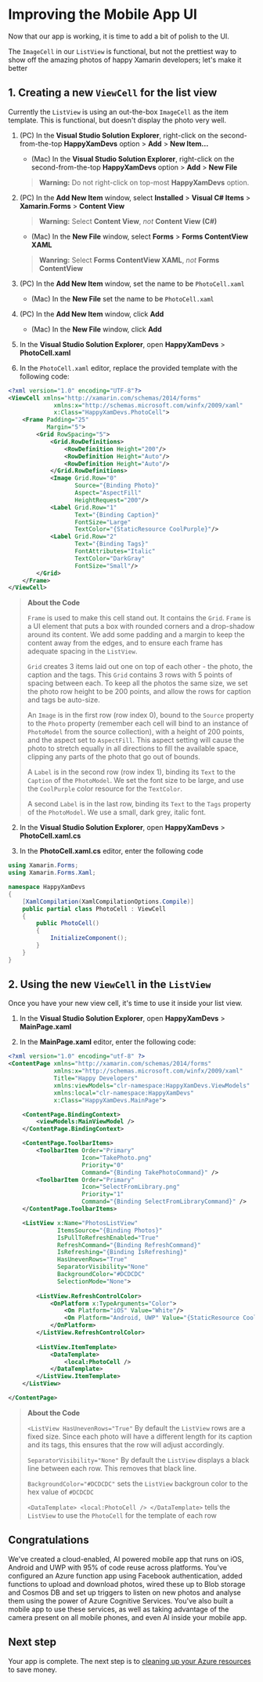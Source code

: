 # Improving the Mobile App UI

Now that our app is working, it is time to add a bit of polish to the UI.

The `ImageCell` in our `ListView` is functional, but not the prettiest way to show off the amazing photos of happy Xamarin developers; let's make it better

## 1. Creating a new `ViewCell` for the list view

Currently the `ListView` is using an out-the-box `ImageCell` as the item template. This is functional, but doesn't display the photo very well.

1. (PC) In the **Visual Studio Solution Explorer**, right-click on the second-from-the-top **HappyXamDevs** option > **Add** > **New Item...**

    - (Mac) In the **Visual Studio Solution Explorer**, right-click on the second-from-the-top **HappyXamDevs** option > **Add** > **New File**

    > **Warning:** Do not right-click on top-most **HappyXamDevs** option.

2. (PC) In the **Add New Item** window, select **Installed** > **Visual C# Items** > **Xamarin.Forms** > **Content View**

    > **Warning:** Select **Content View**, _not_ **Content View (C#)**
    - (Mac) In the **New File** window, select **Forms** > **Forms ContentView XAML**
    > **Wanring:** Select **Forms ContentView XAML**, _not_ **Forms ContentView**

3. (PC) In the **Add New Item** window, set the name to be `PhotoCell.xaml`

    - (Mac) In the **New File** set the name to be `PhotoCell.xaml`

4. (PC) In the **Add New Item** window, click **Add**

    - (Mac) In the **New File** window, click **Add**

5. In the **Visual Studio Solution Explorer**, open **HappyXamDevs** > **PhotoCell.xaml**

6. In the `PhotoCell.xaml` editor, replace the provided template with the following code:

```xml
<?xml version="1.0" encoding="UTF-8"?>
<ViewCell xmlns="http://xamarin.com/schemas/2014/forms"
             xmlns:x="http://schemas.microsoft.com/winfx/2009/xaml"
             x:Class="HappyXamDevs.PhotoCell">
    <Frame Padding="25"
           Margin="5">
        <Grid RowSpacing="5">
            <Grid.RowDefinitions>
                <RowDefinition Height="200"/>
                <RowDefinition Height="Auto"/>
                <RowDefinition Height="Auto"/>
            </Grid.RowDefinitions>
            <Image Grid.Row="0"
                   Source="{Binding Photo}"
                   Aspect="AspectFill"
                   HeightRequest="200"/>
            <Label Grid.Row="1"
                   Text="{Binding Caption}"
                   FontSize="Large"
                   TextColor="{StaticResource CoolPurple}"/>
            <Label Grid.Row="2"
                   Text="{Binding Tags}"
                   FontAttributes="Italic"
                   TextColor="DarkGray"
                   FontSize="Small"/>
        </Grid>
    </Frame>
</ViewCell>
```

> **About the Code**
>
> `Frame` is used to make this cell stand out. It contains the `Grid`. `Frame` is a UI element that puts a box with rounded corners and a drop-shadow around its content. We add some padding and a margin to keep the content away from the edges, and to ensure each frame has adequate spacing in the `ListView`.
>
> `Grid` creates 3 items laid out one on top of each other - the photo, the caption and the tags. This `Grid` contains 3 rows with 5 points of spacing between each. To keep all the photos the same size, we set the photo row height to be 200 points, and allow the rows for caption and tags be auto-size.
>
> An `Image` is in the first row (row index 0), bound to the `Source` property to the `Photo` property (remember each cell will bind to an instance of `PhotoModel` from the source collection), with a height of 200 points, and the aspect set to `AspectFill`. This aspect setting will cause the photo to stretch equally in all directions to fill the available space, clipping any parts of the photo that go out of bounds.
>
> A `Label` is in the second row (row index 1), binding its `Text` to the `Caption` of the `PhotoModel`. We set the font size to be large, and use the `CoolPurple` color resource for the `TextColor`.
>
> A second `Label` is in the last row, binding its `Text` to the `Tags` property of the `PhotoModel`. We use a small, dark grey, italic font.

2. In the **Visual Studio Solution Explorer**, open **HappyXamDevs** > **PhotoCell.xaml.cs**

3. In the **PhotoCell.xaml.cs** editor, enter the following code

```csharp
using Xamarin.Forms;
using Xamarin.Forms.Xaml;

namespace HappyXamDevs
{
    [XamlCompilation(XamlCompilationOptions.Compile)]
    public partial class PhotoCell : ViewCell
    {
        public PhotoCell()
        {
            InitializeComponent();
        }
    }
}
```

## 2. Using the new `ViewCell` in the `ListView`

Once you have your new view cell, it's time to use it inside your list view.

1. In the **Visual Studio Solution Explorer**, open **HappyXamDevs** > **MainPage.xaml**

2. In the **MainPage.xaml** editor, enter the following code:

```xml
<?xml version="1.0" encoding="utf-8" ?>
<ContentPage xmlns="http://xamarin.com/schemas/2014/forms"
             xmlns:x="http://schemas.microsoft.com/winfx/2009/xaml"
             Title="Happy Developers"
             xmlns:viewModels="clr-namespace:HappyXamDevs.ViewModels"
             xmlns:local="clr-namespace:HappyXamDevs"
             x:Class="HappyXamDevs.MainPage">

    <ContentPage.BindingContext>
        <viewModels:MainViewModel />
    </ContentPage.BindingContext>

    <ContentPage.ToolbarItems>
        <ToolbarItem Order="Primary"
                     Icon="TakePhoto.png"
                     Priority="0"
                     Command="{Binding TakePhotoCommand}" />
        <ToolbarItem Order="Primary"
                     Icon="SelectFromLibrary.png"
                     Priority="1"
                     Command="{Binding SelectFromLibraryCommand}" />
    </ContentPage.ToolbarItems>

    <ListView x:Name="PhotosListView"
              ItemsSource="{Binding Photos}"
              IsPullToRefreshEnabled="True"
              RefreshCommand="{Binding RefreshCommand}"
              IsRefreshing="{Binding IsRefreshing}"
              HasUnevenRows="True"
              SeparatorVisibility="None"
              BackgroundColor="#DCDCDC"
              SelectionMode="None">
        
        <ListView.RefreshControlColor>
            <OnPlatform x:TypeArguments="Color">
                <On Platform="iOS" Value="White"/>
                <On Platform="Android, UWP" Value="{StaticResource CoolPurple}" />
            </OnPlatform>
        </ListView.RefreshControlColor>
        
        <ListView.ItemTemplate>
            <DataTemplate>
                <local:PhotoCell />
            </DataTemplate>
        </ListView.ItemTemplate>
    </ListView>

</ContentPage>
```

> **About the Code**
>
> `<ListView HasUnevenRows="True"` By default the `ListView` rows are a fixed size. Since each photo will have a different length for its caption and its tags, this ensures that the row will adjust accordingly.
>
> `SeparatorVisibility="None"` By default the `ListView` displays a black line between each row. This removes that black line.
>
> `BackgroundColor="#DCDCDC"` sets the `ListView` backgroun color to the hex value of `#DCDCDC`
>
> `<DataTemplate> <local:PhotoCell /> </DataTemplate>` tells the `ListView` to use the `PhotoCell` for the template of each row

## Congratulations

We've created a cloud-enabled, AI powered mobile app that runs on iOS, Android and UWP with 95% of code reuse across platforms. You've configured an Azure function app using Facebook authentication, added functions to upload and download photos, wired these up to Blob storage and Cosmos DB and set up triggers to listen on new photos and analyse them using the power of Azure Cognitive Services. You've also built a mobile app to use these services, as well as taking advantage of the camera present on all mobile phones, and even AI inside your mobile app.

## Next step

Your app is complete. The next step is to [cleaning up your Azure resources](./14-CleaningUp.md) to save money.
